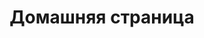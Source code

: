 ---
templateKey: index-page
title: Домашняя страница
image: /img/sunset.jpg
mainpitch:
  title: Уважаемые соседи
  description: >
    Данный сайт сделан с целью обмена информацией между жителями дома. Новости, инструкции, лайфхкаки, культурные особенности и история дома, его окрестностей.  
---